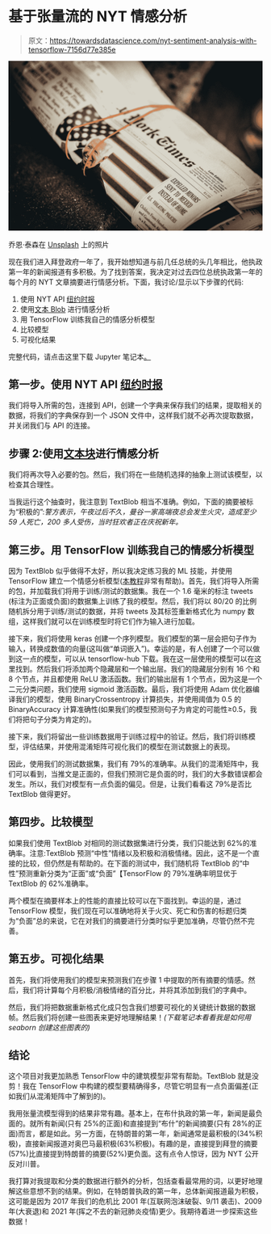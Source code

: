 # 基于张量流的 NYT 情感分析

> 原文：<https://towardsdatascience.com/nyt-sentiment-analysis-with-tensorflow-7156d77e385e>

![](img/a334f87d7d9905618eb9657f26ca99ac.png)

乔恩·泰森在 [Unsplash](https://unsplash.com?utm_source=medium&utm_medium=referral) 上的照片

现在我们进入拜登政府一年了，我开始想知道与前几任总统的头几年相比，他执政第一年的新闻报道有多积极。为了找到答案，我决定对过去四位总统执政第一年的每个月的 NYT 文章摘要进行情感分析。下面，我讨论/显示以下步骤的代码:

1.  使用 NYT API [纽约时报](https://github.com/michadenheijer/pynytimes#archive-metadata)
2.  使用[文本 Blob](https://textblob.readthedocs.io/en/dev/) 进行情感分析
3.  用 TensorFlow 训练我自己的情感分析模型
4.  比较模型
5.  可视化结果

完整代码，请点击这里下载 Jupyter 笔记本[。](https://github.com/abode118/NYT-Sentiment-Analysis)

## 第一步。使用 NYT API [纽约时报](https://github.com/michadenheijer/pynytimes#archive-metadata)

我们将导入所需的包，连接到 API，创建一个字典来保存我们的结果，提取相关的数据，将我们的字典保存到一个 JSON 文件中，这样我们就不必再次提取数据，并关闭我们与 API 的连接。

## 步骤 2:使用[文本块](https://textblob.readthedocs.io/en/dev/)进行情感分析

我们将再次导入必要的包。然后，我们将在一些随机选择的抽象上测试该模型，以检查其合理性。

当我运行这个抽查时，我注意到 TextBlob 相当不准确。例如，下面的摘要被标为“积极的”:*警方表示，午夜过后不久，曼谷一家高端夜总会发生火灾，造成至少 59 人死亡，200 多人受伤，当时狂欢者正在庆祝新年。*

## 第三步。用 TensorFlow 训练我自己的情感分析模型

因为 TextBlob 似乎做得不太好，所以我决定练习我的 ML 技能，并使用 TensorFlow 建立一个情感分析模型([本教程](https://jovian.ai/outlink?url=https%3A%2F%2Fwww.tensorflow.org%2Fhub%2Ftutorials%2Ftf2_text_classification)非常有帮助)。首先，我们将导入所需的包，并加载我们将用于训练/测试的数据集。我在一个 1.6 毫米的标注 tweets (标注为正面或负面)的数据集上训练了我的模型。然后，我们将以 80/20 的比例随机拆分用于训练/测试的数据，并将 tweets 及其标签重新格式化为 numpy 数组，这样我们就可以在训练模型时将它们作为输入进行加载。

接下来，我们将使用 keras 创建一个序列模型。我们模型的第一层会把句子作为输入，转换成数值的向量(这叫做“单词嵌入”)。幸运的是，有人创建了一个可以做到这一点的模型，可以从 tensorflow-hub 下载。我在这一层使用的模型可以在这里找到。然后我们将添加两个隐藏层和一个输出层。我们的隐藏层分别有 16 个和 8 个节点，并且都使用 ReLU 激活函数。我们的输出层有 1 个节点，因为这是一个二元分类问题，我们使用 sigmoid 激活函数。最后，我们将使用 Adam 优化器编译我们的模型，使用 BinaryCrossentropy 计算损失，并使用阈值为 0.5 的 BinaryAccuracy 计算准确性(如果我们的模型预测句子为肯定的可能性≥0.5，我们将把句子分类为肯定的)。

接下来，我们将留出一些训练数据用于训练过程中的验证。然后，我们将训练模型，评估结果，并使用混淆矩阵可视化我们的模型在测试数据上的表现。

因此，使用我们的测试数据集，我们有 79%的准确率。从我们的混淆矩阵中，我们可以看到，当推文是正面的，但我们预测它是负面的时，我们的大多数错误都会发生。所以，我们对模型有一点负面的偏见。但是，让我们看看这 79%是否比 TextBlob 做得更好。

## 第四步。比较模型

如果我们使用 TextBlob 对相同的测试数据集进行分类，我们只能达到 62%的准确率。注意:TextBlob 预测“中性”情绪以及积极和消极情绪。因此，这不是一个直接的比较，但仍然是有帮助的。在下面的测试中，我们随机将 TextBlob 的“中性”预测重新分类为“正面”或“负面”【TensorFlow 的 79%准确率明显优于 TextBlob 的 62%准确率。

两个模型在摘要样本上的性能的直接比较可以在下面找到。幸运的是，通过 TensorFlow 模型，我们现在可以准确地将关于火灾、死亡和伤害的标题归类为“负面”总的来说，它在对我们的摘要进行分类时似乎更加准确，尽管仍然不完善。

## 第五步。可视化结果

首先，我们将使用我们的模型来预测我们在步骤 1 中提取的所有摘要的情感。然后，我们将计算每个月积极/消极情绪的百分比，并将其添加到我们的字典中。

然后，我们将把数据重新格式化成只包含我们想要可视化的关键统计数据的数据帧。然后我们将创建一些图表来更好地理解结果！*(下载笔记本看看我是如何用 seaborn 创建这些图表的)*

## 结论

这个项目对我更加熟悉 TensorFlow 中的建筑模型非常有帮助。TextBlob 就是没剪！我在 TensorFlow 中构建的模型要精确得多，尽管它明显有一点负面偏差(正如我们从混淆矩阵中了解到的)。

我用张量流模型得到的结果非常有趣。基本上，在布什执政的第一年，新闻是最负面的。就所有新闻(只有 25%的正面)和直接提到“布什”的新闻摘要(只有 28%的正面)而言，都是如此。另一方面，在特朗普的第一年，新闻通常是最积极的(34%积极)，直接新闻报道对奥巴马最积极(63%积极)。有趣的是，直接提到拜登的摘要(57%)比直接提到特朗普的摘要(52%)更负面。这有点令人惊讶，因为 NYT 公开反对川普。

我打算对我提取和分类的数据进行额外的分析，包括查看最常用的词，以更好地理解这些意想不到的结果。例如，在特朗普执政的第一年，总体新闻报道最为积极，这可能是因为 2017 年我们的危机比 2001 年(互联网泡沫破裂、9/11 袭击)、2009 年(大衰退)和 2021 年(挥之不去的新冠肺炎疫情)更少。我期待着进一步探索这些数据！